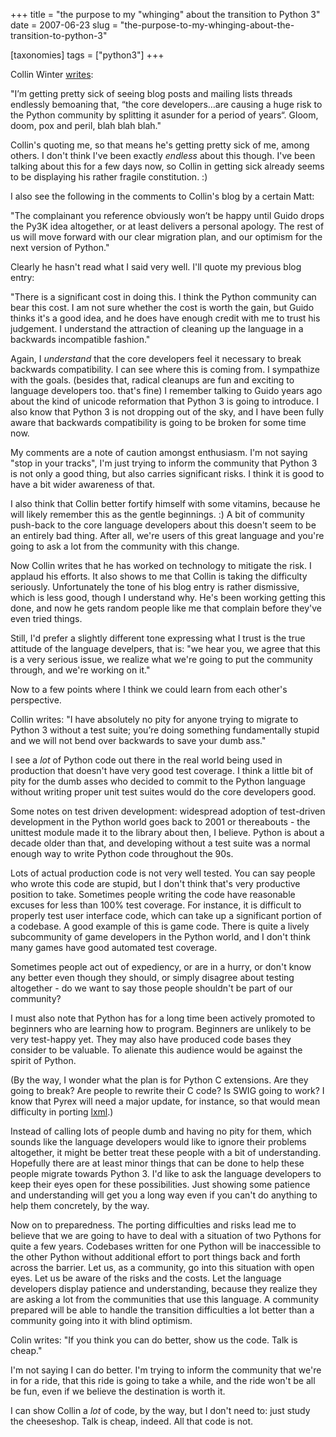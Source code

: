 +++
title = "the purpose to my \"whinging\" about the transition to Python 3"
date = 2007-06-23
slug = "the-purpose-to-my-whinging-about-the-transition-to-python-3"

[taxonomies]
tags = ["python3"]
+++

Collin Winter
[writes](http://oakwinter.com/code/on-python-3000-whinging/):

"I’m getting pretty sick of seeing blog posts and mailing lists threads
endlessly bemoaning that, “the core developers…are causing a huge risk
to the Python community by splitting it asunder for a period of years“.
Gloom, doom, pox and peril, blah blah blah."

Collin's quoting me, so that means he's getting pretty sick of me, among
others. I don't think I've been exactly _endless_ about this though.
I've been talking about this for a few days now, so Collin in getting
sick already seems to be displaying his rather fragile constitution. :)

I also see the following in the comments to Collin's blog by a certain
Matt:

"The complainant you reference obviously won’t be happy until Guido
drops the Py3K idea altogether, or at least delivers a personal apology.
The rest of us will move forward with our clear migration plan, and our
optimism for the next version of Python."

Clearly he hasn't read what I said very well. I'll quote my previous
blog entry:

"There is a significant cost in doing this. I think the Python community
can bear this cost. I am not sure whether the cost is worth the gain,
but Guido thinks it's a good idea, and he does have enough credit with
me to trust his judgement. I understand the attraction of cleaning up
the language in a backwards incompatible fashion."

Again, I _understand_ that the core developers feel it necessary to
break backwards compatibility. I can see where this is coming from. I
sympathize with the goals. (besides that, radical cleanups are fun and
exciting to language developers too. that's fine) I remember talking to
Guido years ago about the kind of unicode reformation that Python 3 is
going to introduce. I also know that Python 3 is not dropping out of the
sky, and I have been fully aware that backwards compatibility is going
to be broken for some time now.

My comments are a note of caution amongst enthusiasm. I'm not saying
"stop in your tracks", I'm just trying to inform the community that
Python 3 is not only a good thing, but also carries significant risks. I
think it is good to have a bit wider awareness of that.

I also think that Collin better fortify himself with some vitamins,
because he will likely remember this as the gentle beginnings. :) A bit
of community push-back to the core language developers about this
doesn't seem to be an entirely bad thing. After all, we're users of this
great language and you're going to ask a lot from the community with
this change.

Now Collin writes that he has worked on technology to mitigate the risk.
I applaud his efforts. It also shows to me that Collin is taking the
difficulty seriously. Unfortunately the tone of his blog entry is rather
dismissive, which is less good, though I understand why. He's been
working getting this done, and now he gets random people like me that
complain before they've even tried things.

Still, I'd prefer a slightly different tone expressing what I trust is
the true attitude of the language develpers, that is: "we hear you, we
agree that this is a very serious issue, we realize what we're going to
put the community through, and we're working on it."

Now to a few points where I think we could learn from each other's
perspective.

Collin writes: "I have absolutely no pity for anyone trying to migrate
to Python 3 without a test suite; you’re doing something fundamentally
stupid and we will not bend over backwards to save your dumb ass."

I see a _lot_ of Python code out there in the real world being used in
production that doesn't have very good test coverage. I think a little
bit of pity for the dumb asses who decided to commit to the Python
language without writing proper unit test suites would do the core
developers good.

Some notes on test driven development: widespread adoption of
test-driven development in the Python world goes back to 2001 or
thereabouts - the unittest module made it to the library about then, I
believe. Python is about a decade older than that, and developing
without a test suite was a normal enough way to write Python code
throughout the 90s.

Lots of actual production code is not very well tested. You can say
people who wrote this code are stupid, but I don't think that's very
productive position to take. Sometimes people writing the code have
reasonable excuses for less than 100% test coverage. For instance, it is
difficult to properly test user interface code, which can take up a
significant portion of a codebase. A good example of this is game code.
There is quite a lively subcommunity of game developers in the Python
world, and I don't think many games have good automated test coverage.

Sometimes people act out of expediency, or are in a hurry, or don't know
any better even though they should, or simply disagree about testing
altogether - do we want to say those people shouldn't be part of our
community?

I must also note that Python has for a long time been actively promoted
to beginners who are learning how to program. Beginners are unlikely to
be very test-happy yet. They may also have produced code bases they
consider to be valuable. To alienate this audience would be against the
spirit of Python.

(By the way, I wonder what the plan is for Python C extensions. Are they
going to break? Are people to rewrite their C code? Is SWIG going to
work? I know that Pyrex will need a major update, for instance, so that
would mean difficulty in porting [lxml](http://codespeak.net/lxml).)

Instead of calling lots of people dumb and having no pity for them,
which sounds like the language developers would like to ignore their
problems altogether, it might be better treat these people with a bit of
understanding. Hopefully there are at least minor things that can be
done to help these people migrate towards Python 3. I'd like to ask the
language developers to keep their eyes open for these possibilities.
Just showing some patience and understanding will get you a long way
even if you can't do anything to help them concretely, by the way.

Now on to preparedness. The porting difficulties and risks lead me to
believe that we are going to have to deal with a situation of two
Pythons for quite a few years. Codebases written for one Python will be
inaccessible to the other Python without additional effort to port
things back and forth across the barrier. Let us, as a community, go
into this situation with open eyes. Let us be aware of the risks and the
costs. Let the language developers display patience and understanding,
because they realize they are asking a lot from the communities that use
this language. A community prepared will be able to handle the
transition difficulties a lot better than a community going into it with
blind optimism.

Colin writes: "If you think you can do better, show us the code. Talk is
cheap."

I'm not saying I can do better. I'm trying to inform the community that
we're in for a ride, that this ride is going to take a while, and the
ride won't be all be fun, even if we believe the destination is worth
it.

I can show Collin a _lot_ of code, by the way, but I don't need to: just
study the cheeseshop. Talk is cheap, indeed. All that code is not.
